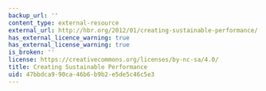 ```yaml
---
backup_url: ''
content_type: external-resource
external_url: http://hbr.org/2012/01/creating-sustainable-performance/
has_external_licence_warning: true
has_external_license_warning: true
is_broken: ''
license: https://creativecommons.org/licenses/by-nc-sa/4.0/
title: Creating Sustainable Performance
uid: 47bbdca9-90ca-46b6-b9b2-e5de5c46c5e3
---
```

